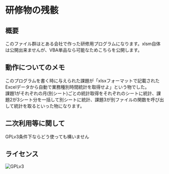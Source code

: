 # 研修物の残骸
## 概要
このファイル群はとある会社で作った研修用プログラムになります。xlsm自体は公開出来ませんが、VBA単品なら可能なためこちらを公開します。

## 動作についてのメモ
このプログラムを書く時に与えられた課題が「xlsxフォーマットで記載されたExcelデータから自動で業務種別時間統計を取得せよ」という物でした。  
課題1がそれぞれの月(別シート)ごとの統計取得をそれぞれのシートに統計、課題2が3シート分を一括して別シートに統計、課題3が別ファイルの関数を呼び出して統計を取るといった物になります。

## 二次利用等に関して
GPLv3条件下ならどう使っても構いません

## ライセンス
![GPLv3](https://upload.wikimedia.org/wikipedia/commons/thumb/9/93/GPLv3_Logo.svg/720px-GPLv3_Logo.svg.png)
